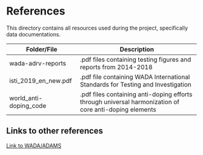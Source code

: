 # References

This directory contains all resources used during the project, specifically data documentations.

| Folder/File | Description |
| ---- | ----------- |
| wada-adrv-reports | .pdf files containing testing figures and reports from 2014-2018 |
| isti_2019_en_new.pdf | .pdf file containing WADA International Standards for Testing and Investigation |
| world_anti-doping_code | .pdf files containing anti-doping efforts through universal harmonization of core anti-doping elements | 


## Links to other references
[Link to WADA/ADAMS](https://www.wada-ama.org)

